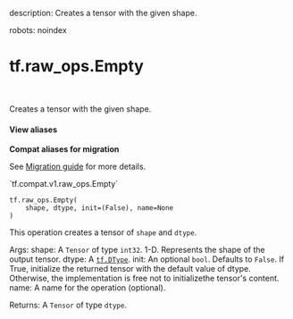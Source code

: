 description: Creates a tensor with the given shape.

robots: noindex

# tf.raw_ops.Empty

<!-- Insert buttons and diff -->

<table class="tfo-notebook-buttons tfo-api nocontent" align="left">

</table>



Creates a tensor with the given shape.

<section class="expandable">
  <h4 class="showalways">View aliases</h4>
  <p>
<b>Compat aliases for migration</b>
<p>See
<a href="https://www.tensorflow.org/guide/migrate">Migration guide</a> for
more details.</p>
<p>`tf.compat.v1.raw_ops.Empty`</p>
</p>
</section>

<pre class="devsite-click-to-copy prettyprint lang-py tfo-signature-link">
<code>tf.raw_ops.Empty(
    shape, dtype, init=(False), name=None
)
</code></pre>



<!-- Placeholder for "Used in" -->

This operation creates a tensor of `shape` and `dtype`.

  Args:
    shape: A `Tensor` of type `int32`.
      1-D. Represents the shape of the output tensor.
    dtype: A <a href="../../tf/dtypes/DType.md"><code>tf.DType</code></a>.
    init: An optional `bool`. Defaults to `False`.
      If True, initialize the returned tensor with the default value of dtype.  Otherwise, the implementation is free not to initializethe tensor's content.
    name: A name for the operation (optional).

  Returns:
    A `Tensor` of type `dtype`.
  